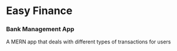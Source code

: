 # Easy Finance

### Bank Management App

A MERN app that deals with different types of transactions for users
